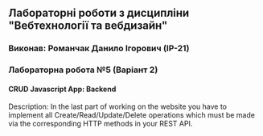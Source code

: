 ## Лабораторні роботи з дисципліни "Вебтехнології та вебдизайн"

### Виконав: Романчак Данило Ігорович (ІР-21)
### Лабораторна робота №5 (Варіант 2)

#### CRUD Javascript App: Backend

Description: In the last part of working on the website you have to 
implement all Create/Read/Update/Delete operations which must be made 
via the corresponding HTTP methods in your REST API.
